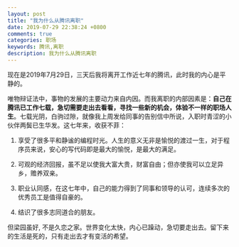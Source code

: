 ```yaml
---
layout: post
title: "我为什么从腾讯离职"
date: 2019-07-29 22:38:24 +0800
comments: true
categories: 职场
keywords: 腾讯,离职
description: 我为什么从腾讯离职
---
```



现在是2019年7月29日，三天后我将离开工作近七年的腾讯，此时我的内心是平静的。

唯物辩证法中，事物的发展的主要动力来自内因。而我离职的内部因素是：**自己在腾讯已工作七载，急切需要走出去看看，寻找一些新的机会，体验不一样的职场人生**。七载光阴，白驹过隙，就像我上周发给同事的告别信中所说，入职时青涩的小伙伴两鬓已生华发。这七年来，收获不菲：

1. 享受了很多平和静谧的编程时光。人生的意义无非是愉悦的渡过一生，对于程序员来说，安心的写代码即是最大的愉悦，是最大的满足。

2. 可观的经济回报，虽不足以使我大富大贵，财富自由；但亦使我可以立足异乡，赡养双亲。

3. 职业认同感，在这七年中，自己的能力得到了同事和领导的认可，连续多次的优秀员工是值得自豪的。

4. 结识了很多志同道合的朋友。

但梁园虽好, 不是久恋之家。世界变化太快，内心已躁动，急切要走出去。留下来的生活是死的，只有走出去才有变活的希望。
